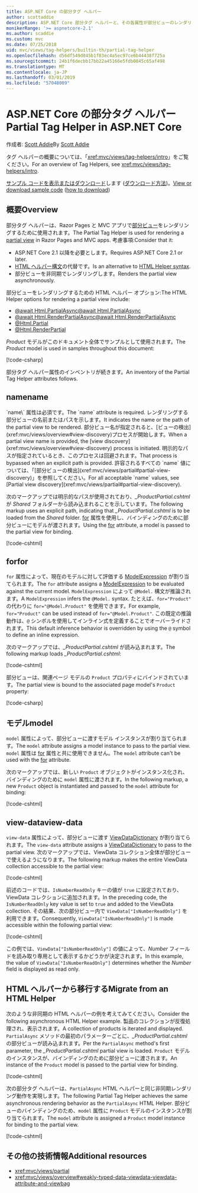 ```yaml
---
title: ASP.NET Core の部分タグ ヘルパー
author: scottaddie
description: ASP.NET Core 部分タグ ヘルパーと、その各属性が部分ビューのレンダリングにおいて果たす役割について説明します。
monikerRange: '>= aspnetcore-2.1'
ms.author: scaddie
ms.custom: mvc
ms.date: 07/25/2018
uid: mvc/views/tag-helpers/builtin-th/partial-tag-helper
ms.openlocfilehash: d56df549d845b1f83ec4a5ec97ce6b44438f725a
ms.sourcegitcommit: 24b1f6decbb17bb22a45166e5fdb0845c65af498
ms.translationtype: MT
ms.contentlocale: ja-JP
ms.lasthandoff: 03/01/2019
ms.locfileid: "57048009"
---
```

# <a name="partial-tag-helper-in-aspnet-core"></a><span data-ttu-id="b8639-103">ASP.NET Core の部分タグ ヘルパー</span><span class="sxs-lookup"><span data-stu-id="b8639-103">Partial Tag Helper in ASP.NET Core</span></span>

<span data-ttu-id="b8639-104">作成者: [Scott Addie](https://github.com/scottaddie)</span><span class="sxs-lookup"><span data-stu-id="b8639-104">By [Scott Addie](https://github.com/scottaddie)</span></span>

<span data-ttu-id="b8639-105">タグ ヘルパーの概要については、「<xref:mvc/views/tag-helpers/intro>」をご覧ください。</span><span class="sxs-lookup"><span data-stu-id="b8639-105">For an overview of Tag Helpers, see <xref:mvc/views/tag-helpers/intro>.</span></span>

<span data-ttu-id="b8639-106">[サンプル コードを表示またはダウンロード](https://github.com/aspnet/Docs/tree/master/aspnetcore/mvc/views/tag-helpers/built-in/samples)します ([ダウンロード方法](xref:index#how-to-download-a-sample))。</span><span class="sxs-lookup"><span data-stu-id="b8639-106">[View or download sample code](https://github.com/aspnet/Docs/tree/master/aspnetcore/mvc/views/tag-helpers/built-in/samples) ([how to download](xref:index#how-to-download-a-sample))</span></span>

## <a name="overview"></a><span data-ttu-id="b8639-107">概要</span><span class="sxs-lookup"><span data-stu-id="b8639-107">Overview</span></span>

<span data-ttu-id="b8639-108">部分タグ ヘルパーは、Razor Pages と MVC アプリで[部分ビュー](xref:mvc/views/partial)をレンダリングするために使用されます。</span><span class="sxs-lookup"><span data-stu-id="b8639-108">The Partial Tag Helper is used for rendering a [partial view](xref:mvc/views/partial) in Razor Pages and MVC apps.</span></span> <span data-ttu-id="b8639-109">考慮事項:</span><span class="sxs-lookup"><span data-stu-id="b8639-109">Consider that it:</span></span>

* <span data-ttu-id="b8639-110">ASP.NET Core 2.1 以降を必要とします。</span><span class="sxs-lookup"><span data-stu-id="b8639-110">Requires ASP.NET Core 2.1 or later.</span></span>
* <span data-ttu-id="b8639-111">[HTML ヘルパー構文](xref:mvc/views/partial#reference-a-partial-view)の代替です。</span><span class="sxs-lookup"><span data-stu-id="b8639-111">Is an alternative to [HTML Helper syntax](xref:mvc/views/partial#reference-a-partial-view).</span></span>
* <span data-ttu-id="b8639-112">部分ビューを非同期でレンダリングします。</span><span class="sxs-lookup"><span data-stu-id="b8639-112">Renders the partial view asynchronously.</span></span>

<span data-ttu-id="b8639-113">部分ビューをレンダリングするための HTML ヘルパー オプション:</span><span class="sxs-lookup"><span data-stu-id="b8639-113">The HTML Helper options for rendering a partial view include:</span></span>

* [<span data-ttu-id="b8639-114">@await Html.PartialAsync</span><span class="sxs-lookup"><span data-stu-id="b8639-114">@await Html.PartialAsync</span></span>](/dotnet/api/microsoft.aspnetcore.mvc.rendering.htmlhelperpartialextensions.partialasync)
* [<span data-ttu-id="b8639-115">@await Html.RenderPartialAsync</span><span class="sxs-lookup"><span data-stu-id="b8639-115">@await Html.RenderPartialAsync</span></span>](/dotnet/api/microsoft.aspnetcore.mvc.rendering.htmlhelperpartialextensions.renderpartialasync)
* [@Html.Partial](/dotnet/api/microsoft.aspnetcore.mvc.rendering.htmlhelperpartialextensions.partial)
* [@Html.RenderPartial](/dotnet/api/microsoft.aspnetcore.mvc.rendering.htmlhelperpartialextensions.renderpartial)

<span data-ttu-id="b8639-116">*Product* モデルがこのドキュメント全体でサンプルとして使用されます。</span><span class="sxs-lookup"><span data-stu-id="b8639-116">The *Product* model is used in samples throughout this document:</span></span>

[!code-csharp[](samples/TagHelpersBuiltIn/Models/Product.cs)]

<span data-ttu-id="b8639-117">部分タグ ヘルパー属性のインベントリが続きます。</span><span class="sxs-lookup"><span data-stu-id="b8639-117">An inventory of the Partial Tag Helper attributes follows.</span></span>

## <a name="name"></a><span data-ttu-id="b8639-118">name</span><span class="sxs-lookup"><span data-stu-id="b8639-118">name</span></span>

<span data-ttu-id="b8639-119">
  `name\` 属性は必須です。</span><span class="sxs-lookup"><span data-stu-id="b8639-119">The `name` attribute is required.</span></span> <span data-ttu-id="b8639-120">レンダリングする部分ビューの名前またはパスを示します。</span><span class="sxs-lookup"><span data-stu-id="b8639-120">It indicates the name or the path of the partial view to be rendered.</span></span> <span data-ttu-id="b8639-121">部分ビュー名が指定されると、[ビューの検出](xref:mvc/views/overview#view-discovery)プロセスが開始します。</span><span class="sxs-lookup"><span data-stu-id="b8639-121">When a partial view name is provided, the [view discovery](xref:mvc/views/overview#view-discovery) process is initiated.</span></span> <span data-ttu-id="b8639-122">明示的なパスが指定されているとき、このプロセスは回避されます。</span><span class="sxs-lookup"><span data-stu-id="b8639-122">That process is bypassed when an explicit path is provided.</span></span> <span data-ttu-id="b8639-123">許容されるすべての `name` 値については、「[部分ビューの検出](xref:mvc/views/partial#partial-view-discovery)」を参照してください。</span><span class="sxs-lookup"><span data-stu-id="b8639-123">For all acceptable `name` values, see [Partial view discovery](xref:mvc/views/partial#partial-view-discovery).</span></span>

<span data-ttu-id="b8639-124">次のマークアップでは明示的なパスが使用されており、*_ProductPartial.cshtml* が *Shared* フォルダーから読み込まれることを示しています。</span><span class="sxs-lookup"><span data-stu-id="b8639-124">The following markup uses an explicit path, indicating that *_ProductPartial.cshtml* is to be loaded from the *Shared* folder.</span></span> <span data-ttu-id="b8639-125">[for](#for) 属性を使用し、バインディングのために部分ビューにモデルが渡されます。</span><span class="sxs-lookup"><span data-stu-id="b8639-125">Using the [for](#for) attribute, a model is passed to the partial view for binding.</span></span>

[!code-cshtml[](samples/TagHelpersBuiltIn/Pages/Product.cshtml?name=snippet_Name)]

## <a name="for"></a><span data-ttu-id="b8639-126">for</span><span class="sxs-lookup"><span data-stu-id="b8639-126">for</span></span>

<span data-ttu-id="b8639-127">`for` 属性によって、現在のモデルに対して評価する [ModelExpression](/dotnet/api/microsoft.aspnetcore.mvc.viewfeatures.modelexpression) が割り当てられます。</span><span class="sxs-lookup"><span data-stu-id="b8639-127">The `for` attribute assigns a [ModelExpression](/dotnet/api/microsoft.aspnetcore.mvc.viewfeatures.modelexpression) to be evaluated against the current model.</span></span> <span data-ttu-id="b8639-128">`ModelExpression` によって `@Model.` 構文が推論されます。</span><span class="sxs-lookup"><span data-stu-id="b8639-128">A `ModelExpression` infers the `@Model.` syntax.</span></span> <span data-ttu-id="b8639-129">たとえば、`for="Product"` の代わりに `for="@Model.Product"` を使用できます。</span><span class="sxs-lookup"><span data-stu-id="b8639-129">For example, `for="Product"` can be used instead of `for="@Model.Product"`.</span></span> <span data-ttu-id="b8639-130">この既定の推論動作は、`@` シンボルを使用してインライン式を定義することでオーバーライドされます。</span><span class="sxs-lookup"><span data-stu-id="b8639-130">This default inference behavior is overridden by using the `@` symbol to define an inline expression.</span></span>

<span data-ttu-id="b8639-131">次のマークアップでは、*_ProductPartial.cshtml* が読み込まれます。</span><span class="sxs-lookup"><span data-stu-id="b8639-131">The following markup loads *_ProductPartial.cshtml*:</span></span>

[!code-cshtml[](samples/TagHelpersBuiltIn/Pages/Product.cshtml?name=snippet_For)]

<span data-ttu-id="b8639-132">部分ビューは、関連ページ モデルの `Product` プロパティにバインドされています。</span><span class="sxs-lookup"><span data-stu-id="b8639-132">The partial view is bound to the associated page model's `Product` property:</span></span>

[!code-csharp[](samples/TagHelpersBuiltIn/Pages/Product.cshtml.cs?highlight=8)]

## <a name="model"></a><span data-ttu-id="b8639-133">モデル</span><span class="sxs-lookup"><span data-stu-id="b8639-133">model</span></span>

<span data-ttu-id="b8639-134">`model` 属性によって、部分ビューに渡すモデル インスタンスが割り当てられます。</span><span class="sxs-lookup"><span data-stu-id="b8639-134">The `model` attribute assigns a model instance to pass to the partial view.</span></span> <span data-ttu-id="b8639-135">`model` 属性は [for](#for) 属性と共に使用できません。</span><span class="sxs-lookup"><span data-stu-id="b8639-135">The `model` attribute can't be used with the [for](#for) attribute.</span></span>

<span data-ttu-id="b8639-136">次のマークアップでは、新しい `Product` オブジェクトがインスタンス化され、バインディングのために `model` 属性に渡されます。</span><span class="sxs-lookup"><span data-stu-id="b8639-136">In the following markup, a new `Product` object is instantiated and passed to the `model` attribute for binding:</span></span>

[!code-cshtml[](samples/TagHelpersBuiltIn/Pages/Product.cshtml?name=snippet_Model)]

## <a name="view-data"></a><span data-ttu-id="b8639-137">view-data</span><span class="sxs-lookup"><span data-stu-id="b8639-137">view-data</span></span>

<span data-ttu-id="b8639-138">`view-data` 属性によって、部分ビューに渡す [ViewDataDictionary](/dotnet/api/microsoft.aspnetcore.mvc.viewfeatures.viewdatadictionary) が割り当てられます。</span><span class="sxs-lookup"><span data-stu-id="b8639-138">The `view-data` attribute assigns a [ViewDataDictionary](/dotnet/api/microsoft.aspnetcore.mvc.viewfeatures.viewdatadictionary) to pass to the partial view.</span></span> <span data-ttu-id="b8639-139">次のマークアップでは、ViewData コレクション全体が部分ビューで使えるようになります。</span><span class="sxs-lookup"><span data-stu-id="b8639-139">The following markup makes the entire ViewData collection accessible to the partial view:</span></span>

[!code-cshtml[](samples/TagHelpersBuiltIn/Pages/Product.cshtml?name=snippet_ViewData&highlight=5-)]

<span data-ttu-id="b8639-140">前述のコードでは、`IsNumberReadOnly` キーの値が `true` に設定されており、ViewData コレクションに追加されます。</span><span class="sxs-lookup"><span data-stu-id="b8639-140">In the preceding code, the `IsNumberReadOnly` key value is set to `true` and added to the ViewData collection.</span></span> <span data-ttu-id="b8639-141">その結果、次の部分ビュー内で `ViewData["IsNumberReadOnly"]` を利用できます。</span><span class="sxs-lookup"><span data-stu-id="b8639-141">Consequently, `ViewData["IsNumberReadOnly"]` is made accessible within the following partial view:</span></span>

[!code-cshtml[](samples/TagHelpersBuiltIn/Pages/Shared/_ProductViewDataPartial.cshtml?highlight=5)]

<span data-ttu-id="b8639-142">この例では、`ViewData["IsNumberReadOnly"]` の値によって、*Number* フィールドを読み取り専用として表示するかどうかが決定されます。</span><span class="sxs-lookup"><span data-stu-id="b8639-142">In this example, the value of `ViewData["IsNumberReadOnly"]` determines whether the *Number* field is displayed as read only.</span></span>

## <a name="migrate-from-an-html-helper"></a><span data-ttu-id="b8639-143">HTML ヘルパーから移行する</span><span class="sxs-lookup"><span data-stu-id="b8639-143">Migrate from an HTML Helper</span></span>

<span data-ttu-id="b8639-144">次のような非同期の HTML ヘルパーの例を考えてみてください。</span><span class="sxs-lookup"><span data-stu-id="b8639-144">Consider the following asynchronous HTML Helper example.</span></span> <span data-ttu-id="b8639-145">製品のコレクションが反復処理され、表示されます。</span><span class="sxs-lookup"><span data-stu-id="b8639-145">A collection of products is iterated and displayed.</span></span> <span data-ttu-id="b8639-146">`PartialAsync` メソッドの最初のパラメーターごとに、*_ProductPartial.cshtml* の部分ビューが読み込まれます。</span><span class="sxs-lookup"><span data-stu-id="b8639-146">Per the `PartialAsync` method's first parameter, the *_ProductPartial.cshtml* partial view is loaded.</span></span> <span data-ttu-id="b8639-147">`Product` モデルのインスタンスが、バインディングのために部分ビューに渡されます。</span><span class="sxs-lookup"><span data-stu-id="b8639-147">An instance of the `Product` model is passed to the partial view for binding.</span></span>

[!code-cshtml[](samples/TagHelpersBuiltIn/Pages/Products.cshtml?name=snippet_HtmlHelper&highlight=3)]

<span data-ttu-id="b8639-148">次の部分タグ ヘルパーは、`PartialAsync` HTML ヘルパーと同じ非同期レンダリング動作を実現します。</span><span class="sxs-lookup"><span data-stu-id="b8639-148">The following Partial Tag Helper achieves the same asynchronous rendering behavior as the `PartialAsync` HTML Helper.</span></span> <span data-ttu-id="b8639-149">部分ビューのバインディングのため、`model` 属性に `Product` モデルのインスタンスが割り当てられます。</span><span class="sxs-lookup"><span data-stu-id="b8639-149">The `model` attribute is assigned a `Product` model instance for binding to the partial view.</span></span>

[!code-cshtml[](samples/TagHelpersBuiltIn/Pages/Products.cshtml?name=snippet_TagHelper&highlight=3)]

## <a name="additional-resources"></a><span data-ttu-id="b8639-150">その他の技術情報</span><span class="sxs-lookup"><span data-stu-id="b8639-150">Additional resources</span></span>

* <xref:mvc/views/partial>
* <xref:mvc/views/overview#weakly-typed-data-viewdata-viewdata-attribute-and-viewbag>

